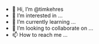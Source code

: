 - 👋 Hi, I’m @timkehres
- 👀 I’m interested in ...
- 🌱 I’m currently learning ...
- 💞️ I’m looking to collaborate on ...
- 📫 How to reach me ...

<!---
timkehres/timkehres is a ✨ special ✨ repository because its `README.md` (this file) appears on your GitHub profile.
You can click the Preview link to take a look at your changes.
--->

